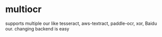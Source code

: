 # multiocr
supports multiple our like tesseract, aws-textract, paddle-ocr, xor, Baidu our. changing backend is easy 
